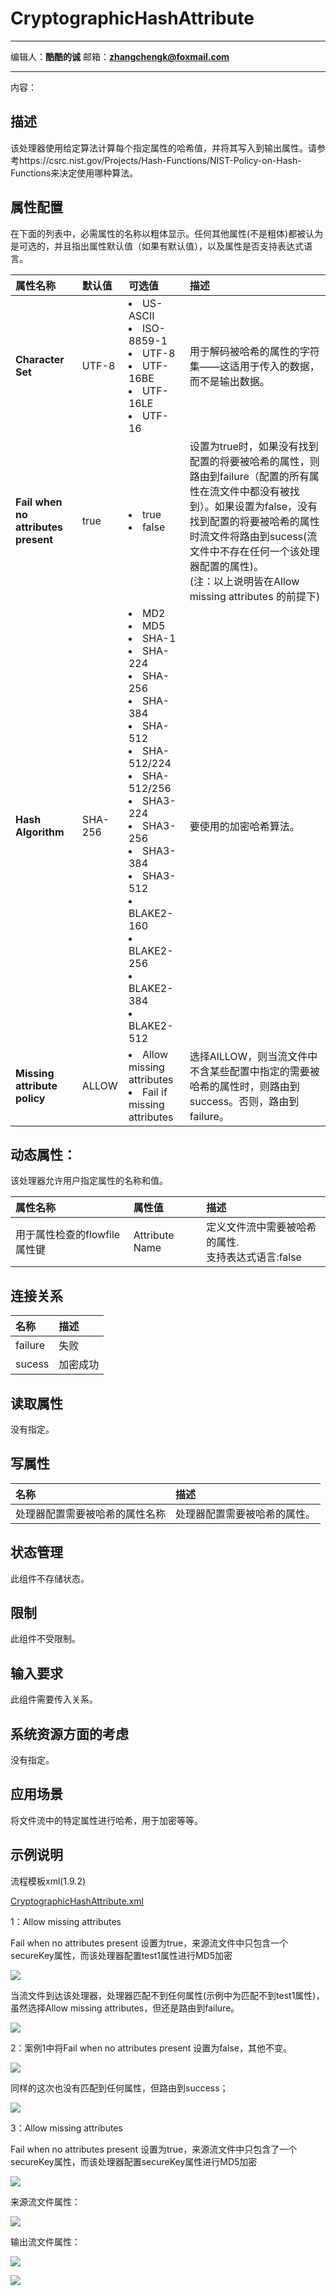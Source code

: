 # CryptographicHashAttribute
***
编辑人：__**酷酷的诚**__  邮箱：**zhangchengk@foxmail.com** 
***
内容：


## 描述

该处理器使用给定算法计算每个指定属性的哈希值，并将其写入到输出属性。请参考https://csrc.nist.gov/Projects/Hash-Functions/NIST-Policy-on-Hash-Functions来决定使用哪种算法。

## 属性配置

在下面的列表中，必需属性的名称以粗体显示。任何其他属性(不是粗体)都被认为是可选的，并且指出属性默认值（如果有默认值），以及属性是否支持表达式语言。

|属性名称|默认值|可选值|描述|
|:-|:-|:-|:-|
|**Character Set**|UTF-8|<li>US-ASCII </li><li>ISO-8859-1 </li><li>UTF-8</li><li>UTF-16BE</li><li>UTF-16LE</li><li>UTF-16</li>|用于解码被哈希的属性的字符集——这适用于传入的数据，而不是输出数据。|
|**Fail when no attributes present**|true|<li>true</li><li>false</li>|设置为true时，如果没有找到配置的将要被哈希的属性，则路由到failure（配置的所有属性在流文件中都没有被找到）。如果设置为false，没有找到配置的将要被哈希的属性时流文件将路由到sucess(流文件中不存在任何一个该处理器配置的属性)。<br>(注：以上说明皆在Allow missing attributes 的前提下)|
|**Hash Algorithm**|SHA-256|<li>MD2</li><li>MD5</li><li>SHA-1 </li><li>SHA-224 </li><li>SHA-256</li><li>SHA-384</li><li>SHA-512</li><li>SHA-512/224 </li><li>SHA-512/256</li><li>SHA3-224 </li><li>SHA3-256</li><li>SHA3-384</li><li>SHA3-512</li><li>BLAKE2-160</li><li>BLAKE2-256</li><li>BLAKE2-384 </li><li>BLAKE2-512</li>|要使用的加密哈希算法。|
|**Missing attribute policy**|ALLOW|<li>Allow missing attributes </li><li>Fail if missing attributes</li>|选择AlLLOW，则当流文件中不含某些配置中指定的需要被哈希的属性时，则路由到success。否则，路由到failure。|

## 动态属性：

该处理器允许用户指定属性的名称和值。

|属性名称|属性值|描述|
|:-|:-|:-|
|用于属性检查的flowfile属性键|Attribute Name|定义文件流中需要被哈希的属性.<br>支持表达式语言:false|

## 连接关系

|名称|描述|
|:-|:-|
|failure|失败|
|sucess|加密成功|

## 读取属性

没有指定。

## 写属性

|名称|描述|
|:-|:-|
|处理器配置需要被哈希的属性名称|处理器配置需要被哈希的属性。|

## 状态管理

此组件不存储状态。

## 限制

此组件不受限制。

## 输入要求

此组件需要传入关系。

## 系统资源方面的考虑

没有指定。

## 应用场景

将文件流中的特定属性进行哈希，用于加密等等。

## 示例说明

<p>流程模板xml(1.9.2)</p>
<a href="../template/CryptographicHashAttribute.xml" download="CryptographicHashAttribute.xml">CryptographicHashAttribute.xml</a>

1：Allow missing attributes 

Fail when no attributes present 设置为true，来源流文件中只包含一个secureKey属性，而该处理器配置test1属性进行MD5加密

![](./img/CryptographicHashAttribute/config.png)

当流文件到达该处理器，处理器匹配不到任何属性(示例中为匹配不到test1属性)，虽然选择Allow missing attributes，但还是路由到failure。

![](./img/CryptographicHashAttribute/result.png)

2：案例1中将Fail when no attributes present 设置为false，其他不变。

![](./img/CryptographicHashAttribute/config2.png)

同样的这次也没有匹配到任何属性，但路由到success；

![](./img/CryptographicHashAttribute/result2.png)

3：Allow missing attributes 

Fail when no attributes present 设置为true，来源流文件中只包含了一个secureKey属性，而该处理器配置secureKey属性进行MD5加密

![](./img/CryptographicHashAttribute/config3.png)

来源流文件属性：

![](./img/CryptographicHashAttribute/attribute.png)

输出流文件属性：

![](./img/CryptographicHashAttribute/output.png)

![](./img/CryptographicHashAttribute/output2.png)

